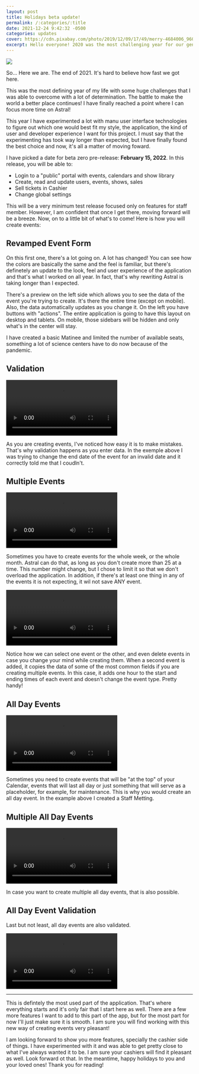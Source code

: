 ```yaml
---
layout: post
title: Holidays beta update!
permalink: /:categories/:title
date: 2021-12-24 9:42:32 -0500
categories: updates
cover: https://cdn.pixabay.com/photo/2019/12/09/17/49/merry-4684006_960_720.jpg
excerpt: Hello everyone! 2020 was the most challenging year for our generation, and things were not different with me.
---
```


<img src="https://cdn.pixabay.com/photo/2019/12/09/17/49/merry-4684006_960_720.jpg" class="ui image" />

So... Here we are. The end of 2021. It's hard to believe how fast we got here.

This was the most defining year of my life with some huge challenges that I was able to overcome
with a lot of determination. The battle to make the world a better place continues! I have finally
reached a point where I can focus more time on Astral!

This year I have experimented a lot with manu user interface technologies to figure out which one
would best fit my style, the application, the kind of user and developer experience I want for this
project. I must say that the experimenting has took way longer than expected, but I have finally
found the best choice and now, it's all a matter of moving foward.

I have picked a date for beta zero pre-release: **February 15, 2022**. In this release, you will be able to:

- Login to a "public" portal with events, calendars and show library
- Create, read and update users, events, shows, sales
- Sell tickets in Cashier
- Change global settings

This will be a very minimum test release focused only on features for staff member. However, I am
confident that once I get there, moving forward will be a breeze. Now, on to a little bit of what's
to come! Here is how you will create events:

## Revamped Event Form

<div class="ui 16:9 embed" data-url="/assets/videos/2021-12-24 17-00-18.mp4" data-loop data-autoplay></div>

On this first one, there's a lot going on. A lot has changed! You can see how the colors are basically
the same and the feel is familiar, but there's definetely an update to the look, feel and user experience
of the application and that's what I worked on all year. In fact, that's why rewriting Astral is taking
longer than I expected.

There's a preview on the left side which allows you to see the data of the event you're trying to create.
It's there the entire time (except on mobile). Also, the data automatically updates as you change it.
On the left you have buttons with "actions". The entire application is going to have this layout on
desktop and tablets. On mobile, those sidebars will be hidden and only what's in the center will stay.

I have created a basic Matinee and limited the number of available seats, something a lot of science
centers have to do now because of the pandemic.

## Validation

<video autoplay loop>
  <source src="/assets/videos/2021-12-24 17-02-27.mp4">
</video>

As you are creating events, I've noticed how easy it is to make mistakes. That's why validation
happens as you enter data. In the exemple above I was trying to change the end date of the event
for an invalid date and it correctly told me that I coudln't.

## Multiple Events

<video autoplay loop>
  <source src="/assets/videos/2021-12-24 17-06-34.mp4">
</video>

Sometimes you have to create events for the whole week, or the whole month. Astral can do that,
as long as you don't create more than 25 at a time. This number might change, but I chose to limit
it so that we don't overload the application. In addition, if there's at least one thing in any of
the events it is not expecting, it wil not save ANY event.

<video autoplay loop>
  <source src="/assets/videos/2021-12-24 17-09-18.mp4">
</video>

Notice how we can select one event or the other, and even delete events in case you change your mind
while creating them. When a second event is added, it copies the data of some of the most common fields
if you are creating multiple events. In this case, it adds one hour to the start and ending times of
each event and doesn't change the event type. Pretty handy!

## All Day Events

<video autoplay loop>
  <source src="/assets/videos/2021-12-24 17-13-48.mp4">
</video>

Sometimes you need to create events that will be "at the top" of your Calendar, events that will last
all day or just something that will serve as a placeholder, for example, for maintenance. This is
why you would create an all day event. In the example above I created a Staff Metting.

## Multiple All Day Events

<video autoplay loop>
  <source src="/assets/videos/2021-12-24 17-16-51.mp4">
</video>

In case you want to create multiple all day events, that is also possible.

## All Day Event Validation

Last but not least, all day events are also validated.

<video autoplay loop>
  <source src="/assets/videos/2021-12-24 17-18-11.mp4">
</video>

<hr />

This is defintely the most used part of the application. That's where everything starts and it's
only fair that I start here as well. There are a few more features I want to add to this part of
the app, but for the most part for now I'll just make sure it is smooth. I am sure you will find
working with this new way of creating events very pleasant!

I am looking forward to show you more features, specially the cashier side of things. I have experimented
with it and was able to get pretty close to what I've always wanted it to be. I am sure your cashiers
will find it pleasant as well. Look forward ot that. In the meantime, happy holidays to you and your loved ones! Thank you for reading!
